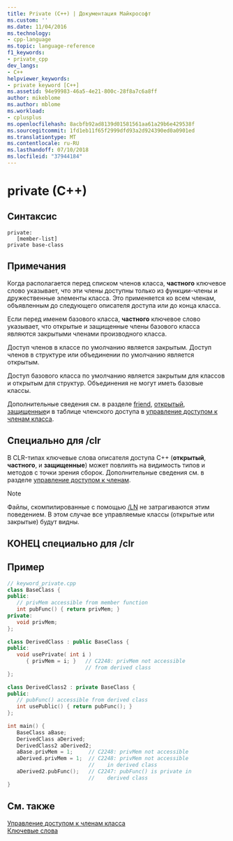 ```yaml
---
title: Private (C++) | Документация Майкрософт
ms.custom: ''
ms.date: 11/04/2016
ms.technology:
- cpp-language
ms.topic: language-reference
f1_keywords:
- private_cpp
dev_langs:
- C++
helpviewer_keywords:
- private keyword [C++]
ms.assetid: 94e99983-46a5-4e21-800c-28f8a7c6a8ff
author: mikeblome
ms.author: mblome
ms.workload:
- cplusplus
ms.openlocfilehash: 8acbfb92ad8139d01581561aa61a29b6e429538f
ms.sourcegitcommit: 1fd1eb11f65f2999dfd93a2d924390ed0a0901ed
ms.translationtype: MT
ms.contentlocale: ru-RU
ms.lasthandoff: 07/10/2018
ms.locfileid: "37944184"
---
```

# <a name="private-c"></a>private (C++)
## <a name="syntax"></a>Синтаксис  
  
```  
private:  
   [member-list]  
private base-class  
```  
  
## <a name="remarks"></a>Примечания  
 Когда располагается перед списком членов класса, **частного** ключевое слово указывает, что эти члены доступны только из функции-члены и дружественные элементы класса. Это применяется ко всем членам, объявленным до следующего описателя доступа или до конца класса.  
  
 Если перед именем базового класса, **частного** ключевое слово указывает, что открытые и защищенные члены базового класса являются закрытыми членами производного класса.  
  
 Доступ членов в классе по умолчанию является закрытым. Доступ членов в структуре или объединении по умолчанию является открытым.  
  
 Доступ базового класса по умолчанию является закрытым для классов и открытым для структур. Объединения не могут иметь базовые классы.  
  
 Дополнительные сведения см. в разделе [friend](../cpp/friend-cpp.md), [открытый](../cpp/public-cpp.md), [защищенные](../cpp/protected-cpp.md)и в таблице членского доступа в [управление доступом к членам класса](member-access-control-cpp.md).  
  
## <a name="clr-specific"></a>Специально для /clr  
 В CLR-типах ключевые слова описателя доступа C++ (**открытый**, **частного**, и **защищенные**) может повлиять на видимость типов и методов с точки зрения сборок. Дополнительные сведения см. в разделе [управление доступом к членам](member-access-control-cpp.md).  
  
> [!NOTE]
>  Файлы, скомпилированные с помощью [/LN](../build/reference/ln-create-msil-module.md) не затрагиваются этим поведением. В этом случае все управляемые классы (открытые или закрытые) будут видны.  
  
## <a name="end-clr-specific"></a>КОНЕЦ специально для /clr  
  
## <a name="example"></a>Пример  
  
```cpp 
// keyword_private.cpp  
class BaseClass {  
public:  
   // privMem accessible from member function  
   int pubFunc() { return privMem; }  
private:  
   void privMem;  
};  
  
class DerivedClass : public BaseClass {  
public:  
   void usePrivate( int i )  
      { privMem = i; }   // C2248: privMem not accessible  
                         // from derived class  
};  
  
class DerivedClass2 : private BaseClass {  
public:  
   // pubFunc() accessible from derived class  
   int usePublic() { return pubFunc(); }  
};  
  
int main() {  
   BaseClass aBase;  
   DerivedClass aDerived;  
   DerivedClass2 aDerived2;  
   aBase.privMem = 1;     // C2248: privMem not accessible  
   aDerived.privMem = 1;  // C2248: privMem not accessible  
                          //    in derived class  
   aDerived2.pubFunc();   // C2247: pubFunc() is private in  
                          //    derived class  
}  
```  
  
## <a name="see-also"></a>См. также  
 [Управление доступом к членам класса](member-access-control-cpp.md)   
 [Ключевые слова](../cpp/keywords-cpp.md)